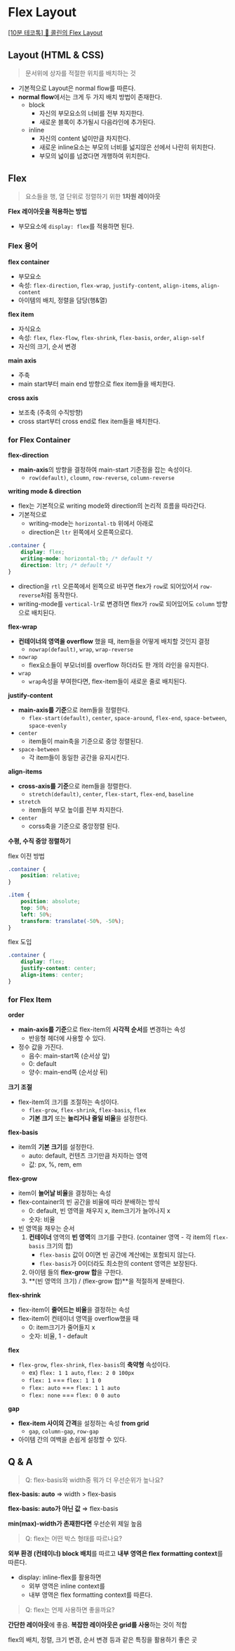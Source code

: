 # Flex Layout

[[10분 테코톡] 🦄 콜린의 Flex Layout](https://www.youtube.com/watch?v=JQ0jO3B43YQ&list=PLkfxusmKmLsNDGmER2tmrslpPOTfKhE7j&index=113&t=114s)

## Layout (HTML & CSS)

> 문서위에 상자를 적절한 위치를 배치하는 것
> 
- 기본적으로 Layout은 normal flow를 따른다.
- **normal flow**에서는 크게 두 가지 배치 방법이 존재한다.
    - block
        - 자신의 부모요소의 너비를 전부 차지한다.
        - 새로운 블록이 추가될시 다음라인에 추가된다.
    - inline
        - 자신의 content 넓이만큼 차지한다.
        - 새로운 inline요소는 부모의 너비를 넓지않은 선에서 나란히 위치한다.
        - 부모의 넓이를 넘겼다면 개행하여 위치한다.

## Flex

> 요소들을 행, 열 단위로 정렬하기 위한 **1차원 레이아웃**
> 

**Flex 레이아웃을 적용하는 방법**

- 부모요소에 `display: flex`를 적용하면 된다.

### Flex 용어

**flex container**

- 부모요소
- 속성: `flex-direction`, `flex-wrap`, `justify-content`, `align-items`, `align-content`
- 아이템의 배치, 정렬을 담당(행&열)

**flex item**

- 자식요소
- 속성: `flex`, `flex-flow`, `flex-shrink`, `flex-basis`, `order`, `align-self`
- 자신의 크기, 순서 변경

**main axis**

- 주축
- main start부터 main end 방향으로 flex item들을 배치한다.

**cross axis**

- 보조축 (주축의 수직방향)
- cross start부터 cross end로 flex item들을 배치한다.

### for Flex Container

**flex-direction**

- **main-axis**의 방향을 결정하여 main-start 기준점을 잡는 속성이다.
    - `row(default)`, `cloumn`, `row-reverse`, `column-reverse`

**writing mode & direction**

- flex는 기본적으로 writing mode와 direction의 논리적 흐름을 따라간다.
- 기본적으로
    - writing-mode는 `horizontal-tb` 위에서 아래로
    - direction은 `ltr` 왼쪽에서 오른쪽으로다.

```css
.container {
	display: flex;
	writing-mode: horizontal-tb; /* default */
	direction: ltr; /* default */
}
```

- direction을 `rtl` 오른쪽에서 왼쪽으로 바꾸면 flex가 `row`로 되어있어서 `row-reverse`처럼 동작한다.
- writing-mode를 `vertical-lr`로 변경하면 flex가 `row`로 되어있어도 `column` 방향으로 배치된다.

**flex-wrap**

- **컨테이너의 영역을 overflow** 했을 때, item들을 어떻게 배치할 것인지 결정
    - `nowrap(default)`, `wrap`, `wrap-reverse`
- `nowrap`
    - flex요소들이 부모너비를 overflow 하더라도 한 개의 라인을 유지한다.
- `wrap`
    - `wrap`속성을 부여한다면, flex-item들이 새로운 줄로 배치된다.

**justify-content**

- **main-axis를 기준**으로 item들을 정렬한다.
    - `flex-start(default)`, `center`, `space-around`, `flex-end`, `space-between`, `space-evenly`
- `center`
    - item들이 main축을 기준으로 중앙 정렬된다.
- `space-between`
    - 각 item들이 동일한 공간을 유지시킨다.
    

**align-items**

- **cross-axis를 기준**으로 item들을 정렬한다.
    - `stretch(default)`, `center`, `flex-start`, `flex-end`, `baseline`
- `stretch`
    - item들의 부모 높이를 전부 차지한다.
- `center`
    - corss축을 기준으로 중앙정렬 된다.

**수평, 수직 중앙 정렬하기**

flex 이전 방법

```css
.container {
	position: relative;
}

.item {
	position: absolute;
	top: 50%;
	left: 50%;
	transform: translate(-50%, -50%);
}
```

flex 도입

```css
.container {
	display: flex;
	justify-content: center;
	align-items: center;	
}
```

### for Flex Item

**order**

- **main-axis를 기준**으로 flex-item의 **시각적 순서**를 변경하는 속성
    - 반응형 헤더에 사용할 수 있다.
- 정수 값을 가진다.
    - 음수: main-start쪽 (순서상 앞)
    - 0: default
    - 양수: main-end쪽 (순서상 뒤)

**크기 조절**

- flex-item의 크기를 조절하는 속성이다.
    - `flex-grow`, `flex-shrink`, `flex-basis`, `flex`
    - **기본 크기** 또는 **늘리거나 줄일 비율**을 설정한다.

**flex-basis**

- item의 **기본 크기**를 설정한다.
    - auto: default, 컨텐츠 크기만큼 차지하는 영역
    - 값: px, %, rem, em

**flex-grow**

- item이 **늘어날 비율**을 결정하는 속성
- flex-container의 빈 공간을 비율에 따라 분배하는 방식
    - 0: default, 빈 영역을 채우지 x, item크기가 늘어나지 x
    - 숫자: 비율
- 빈 영역을 채우는 순서
    1. **컨테이너** 영역의 **빈 영역**의 크기를 구한다. (container 영역 - 각 item의 `flex-basis` 크기의 합)
        - `flex-basis` 값이 0이면 빈 공간에 계산에는 포함되지 않는다.
        - `flex-basis`가 0이더라도 최소한의 content 영역은 보장된다.
    2. 아이템 들의 **flex-grow 합**을 구한다.
    3. **(빈 영역의 크기) / (flex-grow 합)**을 적절하게 분배한다.

**flex-shrink**

- flex-item이 **줄어드는 비율**을 결정하는 속성
- flex-item이 컨테이너 영역을 overflow했을 때
    - 0: item크기가 줄어들지 x
    - 숫자: 비율, 1 - default

**flex**

- `flex-grow`, `flex-shrink`, `flex-basis`의 **축약형** 속성이다.
    - ex) `flex: 1 1 auto`, `flex: 2 0 100px`
    - `flex: 1` === `flex: 1 1 0`
    - `flex: auto` === `flex: 1 1 auto`
    - `flex: none` === `flex: 0 0 auto`
    

**gap**

- **flex-item 사이의 간격**을 설정하는 속성 **from grid**
    - `gap`, `column-gap`, `row-gap`
- 아이템 간의 여백을 손쉽게 설정할 수 있다.

## Q & A

> Q: flex-basis와 width중 뭐가 더 우선순위가 높나요?
> 

**flex-basis: auto** ⇒ width > flex-basis

**flex-basis: auto가 아닌 값** ⇒ flex-basis

**min(max)-width가 존재한다면** 우선순위 제일 높음

> Q: flex는 어떤 박스 형태를 따르나요?
> 

**외부 환경 (컨테이너) block 배치**를 따르고 **내부 영역은 flex formatting context**를 따른다.

- display: inline-flex를 활용하면
    - 외부 영역은 inline context를
    - 내부 영역은 flex formatting context를 따른다.

> Q: flex는 언제 사용하면 좋을까요?
> 

**간단한 레이아웃**에 좋음. **복잡한 레이아웃은 grid를 사용**하는 것이 적합

flex의 배치, 정렬, 크기 변경, 순서 변경 등과 같은 특징을 활용하기 좋은 곳
